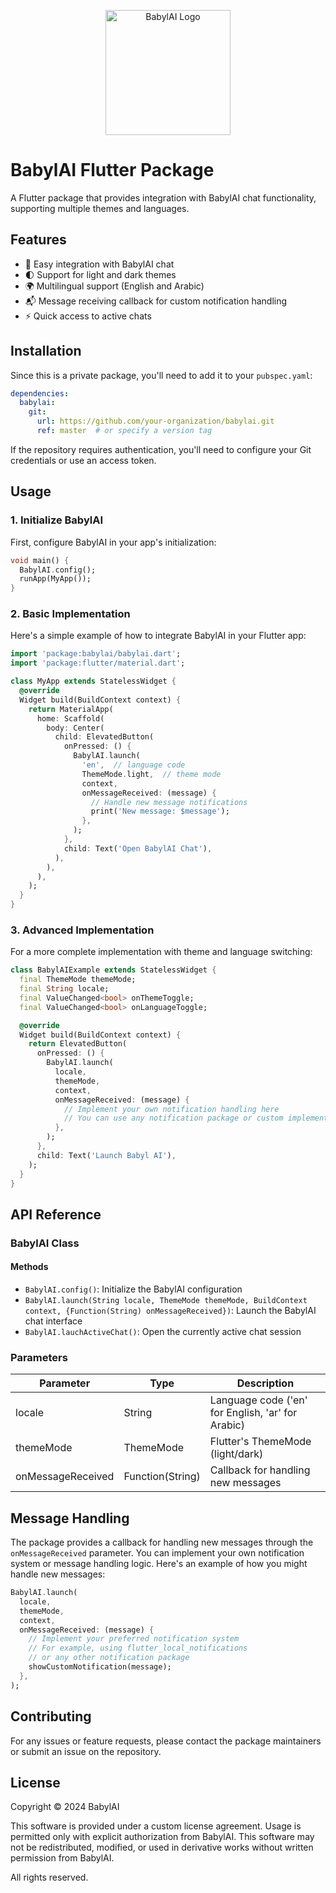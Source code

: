 <p align="center">
  <img src="https://babylai.net/assets/33-C9VTGXuK.png" alt="BabylAI Logo" width="200"/>
</p>

<!--
This README describes the package. If you publish this package to pub.dev,
this README's contents appear on the landing page for your package.

For information about how to write a good package README, see the guide for
[writing package pages](https://dart.dev/tools/pub/writing-package-pages).

For general information about developing packages, see the Dart guide for
[creating packages](https://dart.dev/guides/libraries/create-packages)
and the Flutter guide for
[developing packages and plugins](https://flutter.dev/to/develop-packages).
-->

# BabylAI Flutter Package

A Flutter package that provides integration with BabylAI chat functionality, supporting multiple themes and languages.

## Features

- 🚀 Easy integration with BabylAI chat
- 🌓 Support for light and dark themes
- 🌍 Multilingual support (English and Arabic)
- 📬 Message receiving callback for custom notification handling
- ⚡ Quick access to active chats

## Installation

Since this is a private package, you'll need to add it to your `pubspec.yaml`:

```yaml
dependencies:
  babylai:
    git:
      url: https://github.com/your-organization/babylai.git
      ref: master  # or specify a version tag
```

If the repository requires authentication, you'll need to configure your Git credentials or use an access token.

## Usage

### 1. Initialize BabylAI

First, configure BabylAI in your app's initialization:

```dart
void main() {
  BabylAI.config();
  runApp(MyApp());
}
```

### 2. Basic Implementation

Here's a simple example of how to integrate BabylAI in your Flutter app:

```dart
import 'package:babylai/babylai.dart';
import 'package:flutter/material.dart';

class MyApp extends StatelessWidget {
  @override
  Widget build(BuildContext context) {
    return MaterialApp(
      home: Scaffold(
        body: Center(
          child: ElevatedButton(
            onPressed: () {
              BabylAI.launch(
                'en',  // language code
                ThemeMode.light,  // theme mode
                context,
                onMessageReceived: (message) {
                  // Handle new message notifications
                  print('New message: $message');
                },
              );
            },
            child: Text('Open BabylAI Chat'),
          ),
        ),
      ),
    );
  }
}
```

### 3. Advanced Implementation

For a more complete implementation with theme and language switching:

```dart
class BabylAIExample extends StatelessWidget {
  final ThemeMode themeMode;
  final String locale;
  final ValueChanged<bool> onThemeToggle;
  final ValueChanged<bool> onLanguageToggle;

  @override
  Widget build(BuildContext context) {
    return ElevatedButton(
      onPressed: () {
        BabylAI.launch(
          locale,
          themeMode,
          context,
          onMessageReceived: (message) {
            // Implement your own notification handling here
            // You can use any notification package or custom implementation
          },
        );
      },
      child: Text('Launch Babyl AI'),
    );
  }
}
```

## API Reference

### BabylAI Class

#### Methods

- `BabylAI.config()`: Initialize the BabylAI configuration
- `BabylAI.launch(String locale, ThemeMode themeMode, BuildContext context, {Function(String) onMessageReceived})`: Launch the BabylAI chat interface
- `BabylAI.lauchActiveChat()`: Open the currently active chat session

### Parameters

| Parameter | Type | Description |
|-----------|------|-------------|
| locale | String | Language code ('en' for English, 'ar' for Arabic) |
| themeMode | ThemeMode | Flutter's ThemeMode (light/dark) |
| onMessageReceived | Function(String) | Callback for handling new messages |

## Message Handling

The package provides a callback for handling new messages through the `onMessageReceived` parameter. You can implement your own notification system or message handling logic. Here's an example of how you might handle new messages:

```dart
BabylAI.launch(
  locale,
  themeMode,
  context,
  onMessageReceived: (message) {
    // Implement your preferred notification system
    // For example, using flutter_local_notifications
    // or any other notification package
    showCustomNotification(message);
  },
);
```

## Contributing

For any issues or feature requests, please contact the package maintainers or submit an issue on the repository.

## License

Copyright © 2024 BabylAI

This software is provided under a custom license agreement. Usage is permitted only with explicit authorization from BabylAI. This software may not be redistributed, modified, or used in derivative works without written permission from BabylAI.

All rights reserved.
